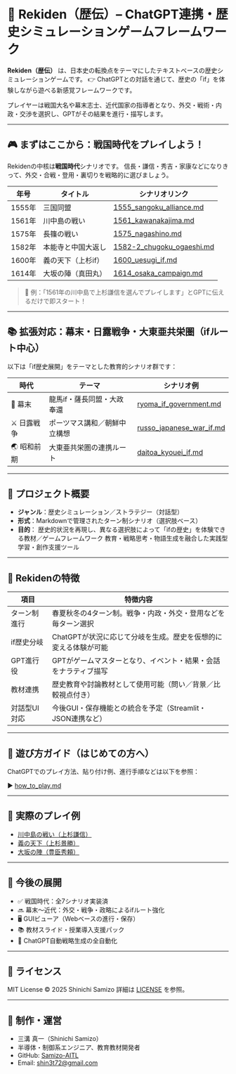 # 🏯 Rekiden（歴伝）– ChatGPT連携・歴史シミュレーションゲームフレームワーク

**Rekiden（歴伝）** は、日本史の転換点をテーマにしたテキストベースの歴史シミュレーションゲームです。
👉 ChatGPTとの対話を通じて、歴史の「if」を体験しながら遊べる新感覚フレームワークです。

プレイヤーは戦国大名や幕末志士、近代国家の指導者となり、外交・戦術・内政・交渉を選択し、GPTがその結果を進行・描写します。

---

## 🎮 まずはここから：戦国時代をプレイしよう！

Rekidenの中核は**戦国時代**シナリオです。
信長・謙信・秀吉・家康などになりきって、外交・合戦・登用・裏切りを戦略的に選びましょう。

| 年号 | タイトル | シナリオリンク |
|----------|--------------------------|------------------------------------------------------------------|
| 1555年 | 三国同盟 | [1555_sangoku_alliance.md](./sengoku/periods/1555_sangoku_alliance.md) |
| 1561年 | 川中島の戦い | [1561_kawanakajima.md](./sengoku/periods/1561_kawanakajima.md) |
| 1575年 | 長篠の戦い | [1575_nagashino.md](./sengoku/periods/1575_nagashino.md) |
| 1582年 | 本能寺と中国大返し | [1582-2_chugoku_ogaeshi.md](./sengoku/periods/1582-2_chugoku_ogaeshi.md) |
| 1600年 | 義の天下（上杉if） | [1600_uesugi_if.md](./sengoku/periods/1600_uesugi_if.md) |
| 1614年 | 大坂の陣（真田丸） | [1614_osaka_campaign.md](./sengoku/periods/1614_osaka_campaign.md) |

> 💬 例：「1561年の川中島で上杉謙信を選んでプレイします」とGPTに伝えるだけで即スタート！

---

## 📚 拡張対応：幕末・日露戦争・大東亜共栄圏（ifルート中心）

以下は「if歴史展開」をテーマとした教育的シナリオ群です：

| 時代 | テーマ | シナリオ例 |
|------------|--------------------------------|------------------------------------|
| 🎌 幕末 | 龍馬if・薩長同盟・大政奉還 | [ryoma_if_government.md](./bakumatsu/ryoma_if_government.md) |
| ⚔️ 日露戦争 | ポーツマス講和／朝鮮中立構想 | [russo_japanese_war_if.md](./1900s/russo_japanese_war_if.md) |
| 🌏 昭和前期 | 大東亜共栄圏の連携ルート | [daitoa_kyouei_if.md](./ww2/daitoa_kyouei_if.md) |

---

## 🎯 プロジェクト概要

- **ジャンル**：歴史シミュレーション／ストラテジー（対話型）
- **形式**：Markdownで管理されたターン制シナリオ（選択肢ベース）
- **目的**：
  歴史的状況を再現し、異なる選択肢によって「ifの歴史」を体験できる教材／ゲームフレームワーク
  教育・戦略思考・物語生成を融合した実践型学習・創作支援ツール

---

## 🧠 Rekidenの特徴

| 項目 | 特徴内容 |
|------------------|----------|
| ターン制進行 | 春夏秋冬の4ターン制。戦争・内政・外交・登用などを毎ターン選択 |
| if歴史分岐 | ChatGPTが状況に応じて分岐を生成。歴史を仮想的に変える体験が可能 |
| GPT進行役 | GPTがゲームマスターとなり、イベント・結果・会話をナラティブ描写 |
| 教材連携 | 歴史教育や討論教材として使用可能（問い／背景／比較視点付き） |
| 対話型UI対応 | 今後GUI・保存機能との統合を予定（Streamlit・JSON連携など） |

---

## 📘 遊び方ガイド（はじめての方へ）

ChatGPTでのプレイ方法、貼り付け例、進行手順などは以下を参照：

▶︎ [how_to_play.md](./docs/how_to_play.md)

---

## 🧪 実際のプレイ例

- [川中島の戦い（上杉謙信）](./templates/1561_kawanakajima_user001.md)
- [義の天下（上杉景勝）](./templates/1600_uesugi_if_user001.md)
- [大坂の陣（豊臣秀頼）](./templates/1614_osaka_campaign_user001.md)

---

## 🚀 今後の展開

- ✅ 戦国時代：全7シナリオ実装済
- 🔜 幕末〜近代：外交・戦争・政略によるifルート強化
- 🖥 GUIビューア（Webベースの進行・保存）
- 📚 教材スライド・授業導入支援パック
- 🤖 ChatGPT自動戦略生成の全自動化

---

## 📜 ライセンス

MIT License © 2025 Shinichi Samizo
詳細は [LICENSE](./LICENSE) を参照。

---

## 👤 制作・運営

- 三溝 真一（Shinichi Samizo）
- 半導体・制御系エンジニア、教育教材開発者
- GitHub: [Samizo-AITL](https://github.com/Samizo-AITL)
- Email: [shin3t72@gmail.com](mailto:shin3t72@gmail.com)
